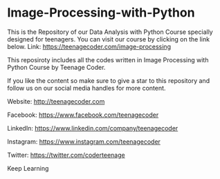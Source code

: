# Image-Processing-with-Python
This is the Repository of our Data Analysis with Python Course specially designed for teenagers. You can visit our course by clicking on the link below. Link: https://teenagecoder.com/image-processing

This reposiroty includes all the codes written in Image Processing with Python Course by Teenage Coder.

If you like the content so make sure to give a star to this repository and follow us on our social media handles for more content.

Website: http://teenagecoder.com

Facebook: https://www.facebook.com/teenagecoder

LinkedIn: https://www.linkedin.com/company/teenagecoder

Instagram: https://www.instagram.com/teenagecoder

Twitter: https://twitter.com/coderteenage

Keep Learning
